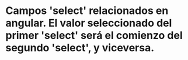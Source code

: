# Campos 'select' relacionados en angular. El valor seleccionado del primer 'select' será el comienzo del segundo 'select', y viceversa.
